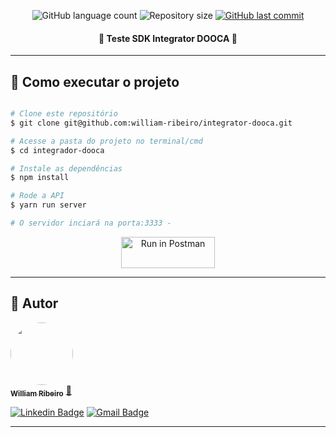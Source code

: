 <p align="center">
  <img alt="GitHub language count" src="https://img.shields.io/github/languages/count/william-ribeiro/integrator-dooca?color=%2304D361">

  <img alt="Repository size" src="https://img.shields.io/github/repo-size/william-ribeiro/integrator-dooca">

  <a href="https://github.com/william-ribeiro/integrator-dooca/commits/main">
    <img alt="GitHub last commit" src="https://img.shields.io/github/last-commit/william-ribeiro/integrator-dooca">
  </a>

</p>

<h4 align="center"> 
	🚧  Teste SDK Integrator DOOCA 🚧
</h4>

---

## 🚀 Como executar o projeto

```bash

# Clone este repositório
$ git clone git@github.com:william-ribeiro/integrator-dooca.git

# Acesse a pasta do projeto no terminal/cmd
$ cd integrador-dooca

# Instale as dependências
$ npm install

# Rode a API
$ yarn run server

# O servidor inciará na porta:3333 -

```

<p align="center">
  <a href="https://github.com/william-ribeiro/integrator-dooca/blob/main/IntegratorDooca.postman_collection.json" target="_blank"><img src="https://upload.wikimedia.org/wikipedia/commons/c/c2/Postman_%28software%29.png" alt="Run in Postman" width="150" height="50"></a>
</p>

---

## 🦸 Autor

<a href="https://github.com/william-ribeiro/">
 <img style="border-radius: 50%;" src="https://avatars.githubusercontent.com/u/60985185?s=460&u=389f6878e2b972d3f66348a698c7ecfbbb245582&v=4" width="100px;" alt=""/>
 <br />
 <sub><b>William Ribeiro</b></sub></a> <a href="https://blog.rocketseat.com.br/author/thiago/" title="AlunoRocketseat">🚀</a>
 <br />

[![Linkedin Badge](https://img.shields.io/badge/-William-blue?style=flat-square&logo=Linkedin&logoColor=white&link=https://www.linkedin.com/in/william-ribeiro-0b5ab911a/)](https://www.linkedin.com/in/william-ribeiro-0b5ab911a/)
[![Gmail Badge](https://img.shields.io/badge/-sbrdigital15@gmail.com-c14438?style=flat-square&logo=Gmail&logoColor=white&link=mailto:sbrdigital15@gmail.com)](mailto:sbrdigital15@gmail.com)

---
